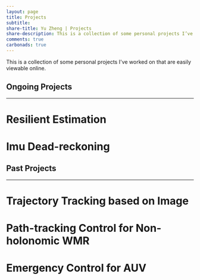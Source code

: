 ```yaml
---
layout: page
title: Projects
subtitle: 
share-title: Yu Zheng | Projects
share-description: This is a collection of some personal projects I’ve worked on.
comments: true
carbonads: true
---
```


This is a collection of some personal projects I've worked on that are easily viewable online. 

## Ongoing Projects
-------------------------------
# Resilient Estimation

# Imu Dead-reckoning


## Past Projects
-------------------------------
# Trajectory Tracking based on Image

# Path-tracking Control for Non-holonomic WMR

# Emergency Control for AUV

